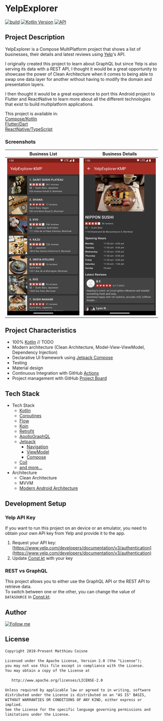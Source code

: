 # YelpExplorer

[![build](https://github.com/matthieucoisne/YelpExplorer/workflows/build/badge.svg)](https://github.com/matthieucoisne/YelpExplorer/blob/main/.github/workflows/build.yml)
[![Kotlin Version](https://img.shields.io/badge/Kotlin-2.1.20-blue.svg)](https://kotlinlang.org)
[![API](https://img.shields.io/badge/API-35%2B-brightgreen.svg?style=flat)](https://android-arsenal.com/api?level=35)

## Project Description

YelpExplorer is a Compose MultiPlatform project that shows a list of businesses, their details and latest reviews using
[Yelp](https://www.yelp.com/)'s API.

I originally created this project to learn about GraphQL but since Yelp is also serving its data with a REST API,
I thought it would be a great opportunity to showcase the power of Clean Architecture when it comes to being able
to swap one data layer for another without having to modify the domain and presentation layers.

I then thought it would be a great experience to port this Android project to Flutter and ReactNative to learn more
about all the different technologies that exist to build multiplatform applications.

This project is available in:<br/>
[Compose/Kotlin](https://github.com/matthieucoisne/YelpExplorer)<br/>
[Flutter/Dart](https://github.com/matthieucoisne/YelpExplorer-Flutter)<br/>
[ReactNative/TypeScript](https://github.com/matthieucoisne/YelpExplorer-ReactNative)<br/>

### Screenshots

| Business List | Business Details |
|:-------------:|:----------------:|
|![YelpExplorer - Business List](https://github.com/matthieucoisne/YelpExplorer/blob/main/media/YelpExplorer-KMP-BusinessList.png) | ![YelpExplorer - Business Details](https://github.com/matthieucoisne/YelpExplorer/blob/main/media/YelpExplorer-KMP-BusinessDetails.png)|

## Project Characteristics

* 100% [Kotlin](https://kotlinlang.org/) // TODO
* Modern architecture (Clean Architecture, Model-View-ViewModel, Dependency Injection)
* Declarative UI framework using [Jetpack Compose](https://developer.android.com/jetpack/compose)
* Testing
* Material design
* Continuous Integration with GitHub [Actions](https://github.com/matthieucoisne/YelpExplorer/actions)
* Project management with GitHub [Project Board](https://github.com/matthieucoisne/YelpExplorer/projects/1)

## Tech Stack

* Tech Stack
    * [Kotlin](https://kotlinlang.org/)
    * [Coroutines](https://kotlinlang.org/docs/coroutines-overview.html)
    * [Flow](https://kotlinlang.org/docs/flow.html)
    * [Koin](https://github.com/InsertKoinIO/koin)
    * [Retrofit](https://square.github.io/retrofit)
    * [ApolloGraphQL](https://github.com/apollographql/apollo-android)
    * [Jetpack](https://developer.android.com/jetpack)
        * [Navigation](https://developer.android.com/guide/navigation)
        * [ViewModel](https://developer.android.com/topic/libraries/architecture/viewmodel)
        * [Compose](https://developer.android.com/jetpack/compose)
    * [Coil](https://github.com/coil-kt/coil)
    * [and more...](https://github.com/matthieucoisne/YelpExplorer/blob/main/app/build.gradle.kts)
* Architecture
    * Clean Architecture
    * MVVM
    * [Modern Android Architecture](https://developer.android.com/topic/architecture#recommended-app-arch)

## Development Setup

### Yelp API Key

If you want to run this project on an device or an emulator, you need to obtain your own API key from Yelp and
provide it to the app.

1. Request your API key: [https://www.yelp.com/developers/documentation/v3/authentication](https://www.yelp.com/developers/documentation/v3/authentication)<br/>
2. Update [Const.kt](https://github.com/matthieucoisne/YelpExplorer/blob/main/app/src/main/java/com/yelpexplorer/core/utils/Const.kt) with your key

### REST vs GraphQL

This project allows you to either use the GraphQL API or the REST API to retrieve data.<br/>
To switch between one or the other, you can change the value of `DATASOURCE` in [Const.kt](https://github.com/matthieucoisne/YelpExplorer/blob/main/app/src/main/java/com/yelpexplorer/core/utils/Const.kt).

## Author

[![Follow me](https://img.shields.io/twitter/follow/matthieucoisne?style=social)](https://x.com/matthieucoisne)

## License
```
Copyright 2019-Present Matthieu Coisne

Licensed under the Apache License, Version 2.0 (the "License");
you may not use this file except in compliance with the License.
You may obtain a copy of the License at

   http://www.apache.org/licenses/LICENSE-2.0

Unless required by applicable law or agreed to in writing, software
distributed under the License is distributed on an "AS IS" BASIS,
WITHOUT WARRANTIES OR CONDITIONS OF ANY KIND, either express or implied.
See the License for the specific language governing permissions and
limitations under the License.
```
